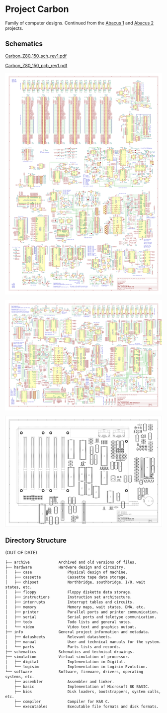 # Project Carbon

Family of computer designs.
Continued from the [Abacus 1](https://github.com/Julesc013/abacus-1) and [Abacus 2](https://github.com/Julesc013/abacus-2) projects.

## Schematics

[Carbon_Z80_150_sch_rev1.pdf](https://github.com/Julesc013/project-carbon/blob/main/schematics/Carbon_Z80/export/Carbon_Z80_150_sch_rev1.pdf)

[Carbon_Z80_150_pcb_rev1.pdf](https://github.com/Julesc013/project-carbon/blob/main/schematics/Carbon_Z80/export/Carbon_Z80_150_pcb_rev1.pdf)

![Carbon_Z80_150_sch_rev1.png](https://github.com/Julesc013/project-carbon/blob/main/schematics/Carbon_Z80/export/Carbon_Z80_150_sch_rev1.png)

![Carbon_Z80_150_sch_rev0.png](https://github.com/Julesc013/project-carbon/blob/main/schematics/Carbon_Z80/export/Carbon_Z80_150_sch_rev0.png)

![Carbon_Z80_150_pcb_rev1.png](https://github.com/Julesc013/project-carbon/blob/main/schematics/Carbon_Z80/export/Carbon_Z80_150_pcb_rev1.png)

## Directory Structure

(OUT OF DATE)

```
├── archive             Archived and old versions of files.
├── hardware            Hardware design and circuitry.
│   ├── case                Physical design of machine.
│   ├── cassette            Cassette tape data storage.
│   ├── chipset             Northbridge, southbridge, I/O, wait states, etc.
│   ├── floppy              Floppy diskette data storage.
│   ├── instructions        Instruction set architecture.
│   ├── interrupts          Interrupt tables and circuits.
│   ├── memory              Memory maps, wait states, DMA, etc.
│   ├── printer             Parallel ports and printer communication.
│   ├── serial              Serial ports and teletype communication.
│   ├── todo                Todo lists and general notes.
│   └── video               Video text and graphics output.
├── info                General project information and metadata.
│   ├── datasheets          Relevant datasheets.
│   ├── manual              User and technical manuals for the system.
│   └── parts               Parts lists and records.
├── schematics          Schematics and technical drawings.
├── simulation          Virtual simulation of processor.
│   ├── digital             Implementation in Digital.
│   └── logisim             Implementation in Logisim Evolution.   
└── software            Software, firmware, drivers, operating systems, etc.
    ├── assembler           Assembler and linker.
    ├── basic               Implementation of Microsoft 8K BASIC.
    ├── bios                Disk loaders, bootstrappers, system calls, etc.
    ├── compiler            Compiler for K&R C.
    └── executables         Executable file formats and disk formats.
```

